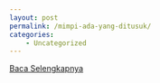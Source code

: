 ```yaml
---
layout: post
permalink: /mimpi-ada-yang-ditusuk/
categories:
    - Uncategorized
---
```


[Baca Selengkapnya](/07)